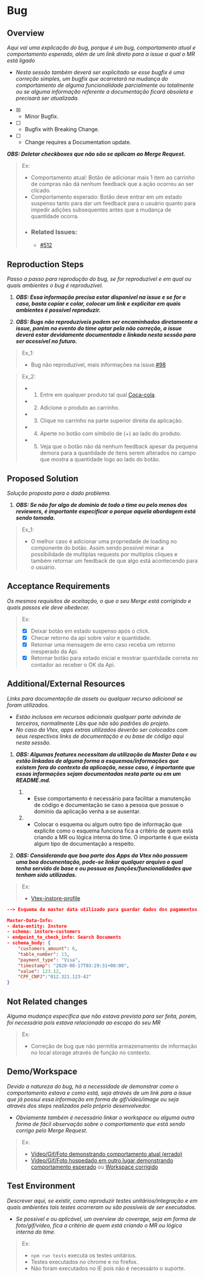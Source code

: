 # Bug

## Overview

_Aqui vai uma explicação do bug, porque é um bug, comportamento atual e comportamento esperado, além de um link direto para a issue a qual o MR está ligado_

- _Nesta sessão também deverá ser explicitado se esse bugfix é uma correção simples, um bugfix que acarretará na mudança do comportamento de alguma funcionalidade parcialmente ou totalmente ou se alguma informação referente a documentação ficará obsoleta e precisará ser atualizada._

- [x] - Minor Bugfix.

- [ ] - Bugfix with Breaking Change.

- [ ] - Change requires a Documentation update.

_**OBS: Deletar checkboxes que não são se aplicam ao Merge Request.**_

>Ex:
> - Comportamento atual: Botão de adicionar mais 1 item ao carrinho de compras não dá nenhum feedback que a ação ocorreu ao ser clicado.
> - Comportamento esperado: Botão deve entrar em um estado suspenso tanto para dar um feedback para o usuário quanto para impedir adições subsequentes antes que a mudança de quantidade ocorra.
> - ### **Related Issues:**
>   - [#512](https://google.com.br)

## Reproduction Steps

_Passo a passo para reprodução do bug, se for reproduzível e em qual ou quais ambientes o bug é reproduzível._

1. _**OBS: Essa informação precisa estar disponível na issue e se for o caso, basta copiar e colar, colocar um link e explicitar em quais ambientes é possível reproduzir.**_

2. _**OBS: Bugs não reproduzíveis podem ser encaminhados diretamente a issue, porém no evento do time optar pela não correção, a issue deverá estar devidamente documentada e linkada nesta sessão para ser acessível no futuro.**_

>Ex_1: 
>- Bug não reproduzível, mais informações na issue.[#98](https://gitlab.com) 

>Ex_2:
>- 1. Entre em qualquer produto tal qual [Coca-cola](https://gitlab.com).
>- 2. Adicione o produto ao carrinho.
>- 3. Clique no carrinho na parte superior direita da aplicação.
>- 4. Aperte no botão com símbolo de (+) ao lado do produto.
>- 5. Veja que o botão não dá nenhum feedback apesar da pequena demora para a quantidade de itens serem alterados no campo que mostra a quantidade logo ao lado do botão.

## Proposed Solution

_Solução proposta para o dado problema._

1. _**OBS: Se não for algo de domínio de todo o time ou pelo menos dos reviewers, é importante especificar o porque aquela abordagem está sendo tomada.**_

>Ex_1: 
>- O melhor caso é adicionar uma propriedade de loading no componente do botão. Assim sendo possível minar a possibilidade de multiplas requests por multiplos cliques e também retornar um feedback de que algo está acontecendo para o usuário.

## Acceptance Requirements
_Os mesmos requisitos de aceitação, o que o seu Merge está corrigindo e quais passos ele deve obedecer._

>Ex:
> - [x] Deixar botão em estado suspenso após o click.
> - [x] Checar retorno da api sobre valor e quantidade.
> - [x] Retornar uma mensagem de erro caso receba um retorno inesperado da Api.
> - [x] Retornar botão para estado inicial e mostrar quantidade correta no contador ao receber o OK da Api.

## Additional/External Resources
_Links para documentação de assets ou qualquer recurso adicional se foram utilizados._

- _Estão inclusos em recursos adicionais qualquer parte advinda de terceiros, normalmente Libs que não são padrões do projeto._ 
- _No caso da Vtex, apps extras utilizados deverão ser colocados com seus respectivos links de documentação e ou base de código aqui nesta sessão._

1. _**OBS: Algumas features necessitam da utilização da Master Data e ou estão linkadas de alguma forma a esquemas/informações que existem fora do contexto da aplicação, nesse caso, é importante que essas informações sejam documentadas nesta parte ou em um README.md.**_
   1. - Esse comportamento é necessário para facilitar a manutenção de código e documentação se caso a pessoa que possue o domínio da aplicação venha a se ausentar.
   2. - Colocar o esquema ou algum outro tipo de informação que explicite como o esquema funciona fica a critério de quem está criando a MR ou lógica interna do time. O importante é que exista algum tipo de documentação a respeito. 

2. _**OBS: Considerando que boa parte dos Apps da Vtex não possuem uma boa documentação, pode-se linkar qualquer arquivo o qual tenha servido de base e ou possua as funções/funcionalidades que tenham sido utilizadas.**_


>Ex:
>- [Vtex-instore-profile](https://github.com/vtex-apps/instore-profile)
```json
--> Esquema da master data utilizado para guardar dados dos pagamentos para calculos da loja.

Master-Data-Info:
- data-entity: Instore
- schema: instore-customers
- endpoint_to_check_info: Search Documents
- schema_body: {
    "customers_amount": 6,
    "table_number": 13,
    "payment_type": "Visa",
    "timestamp": "2020-08-17T03:29:31+00:00",
    "value": 123.12,
    "CPF_CNPJ":"012.321.123-42"
}
```

## Not Related changes

_Alguma mudança específica que não estava prevista para ser feita, porém, foi necessária pois estava relacionada ao escopo do seu MR_

>Ex:
>- Correção de bug que não permitia armazenamento de informação no local storage através de função no contexto.

## Demo/Workspace

_Devido a natureza do bug, há a necessidade de demonstrar como o comportamento estava e como está, seja através de um link para a issue que já possui essa informação em forma de gif/vídeo/image ou seja através dos steps realizados pelo próprio desenvolvedor._

- _Obviamente também é necessário linkar o workspace ou alguma outra forma de fácil observação sobre o comportamento que está sendo corrigo pelo Merge Request._

>Ex: 
>- [Vídeo/Gif/Foto demonstrando comportamento atual (errado)](https://gitlab.com/)
>- [Vídeo/Gif/Foto hospedado em outro lugar demonstrando comportamento esperado](https://gitlab.com/) ou [Workspace corrigido](https://gitlab.com/)

## Test Environment
_Descrever aqui, se existir, como reproduzir testes unitários/integração e em quais ambientes tais testes ocorreram ou são possíveis de ser executados._

- _Se possível e ou aplicável, um overview do coverage, seja em forma de foto/gif/vídeo, fica a critério de quem está criando o MR ou lógica interna do time._


>Ex: 
>- ```npm run tests``` executa os testes unitários.
>- Testes executados no chrome e no firefox.
>- Não foram executados no IE pois não é necessário o suporte.